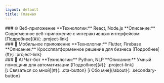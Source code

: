```yaml
---
layout: default
title: Главная
---
```


<div class="projects-grid">

<div class="project-card">
### 🌐 Веб-приложение
**Технологии:** React, Node.js  
**Описание:** Современное веб-приложение с интерактивным интерфейсом  
[Подробнее](#){: .project-link}
</div>

<div class="project-card">
### 📱 Мобильное приложение
**Технологии:** Flutter, Firebase  
**Описание:** Кроссплатформенное решение для бизнеса  
[Подробнее](#){: .project-link}
</div>

<div class="project-card">
### 🤖 AI Чат-бот
**Технологии:** Python, NLP  
**Описание:** Умный помощник для автоматизации  
[Подробнее](#){: .project-link}
</div>

</div>

<div class="cta-section">
[📞 Связаться со мной](#){: .cta-button}  
[ℹ️ Обо мне](/about){: .secondary-button}
</div>
